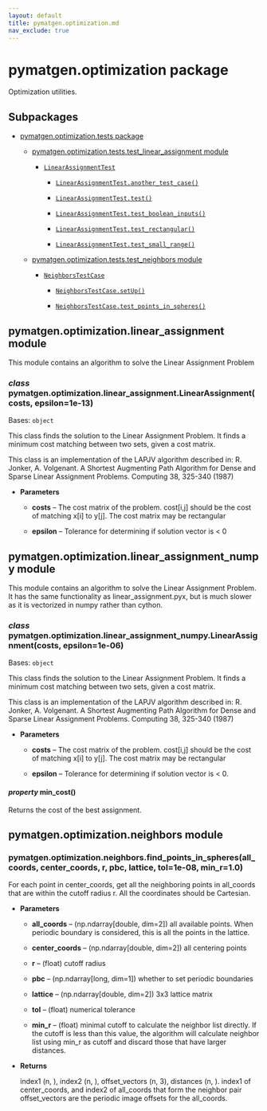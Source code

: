 ```yaml
---
layout: default
title: pymatgen.optimization.md
nav_exclude: true
---
```


# pymatgen.optimization package

Optimization utilities.

## Subpackages


* [pymatgen.optimization.tests package](pymatgen.optimization.tests.md)




    * [pymatgen.optimization.tests.test_linear_assignment module](pymatgen.optimization.tests.md#module-pymatgen.optimization.tests.test_linear_assignment)


        * [`LinearAssignmentTest`](pymatgen.optimization.tests.md#pymatgen.optimization.tests.test_linear_assignment.LinearAssignmentTest)


            * [`LinearAssignmentTest.another_test_case()`](pymatgen.optimization.tests.md#pymatgen.optimization.tests.test_linear_assignment.LinearAssignmentTest.another_test_case)


            * [`LinearAssignmentTest.test()`](pymatgen.optimization.tests.md#pymatgen.optimization.tests.test_linear_assignment.LinearAssignmentTest.test)


            * [`LinearAssignmentTest.test_boolean_inputs()`](pymatgen.optimization.tests.md#pymatgen.optimization.tests.test_linear_assignment.LinearAssignmentTest.test_boolean_inputs)


            * [`LinearAssignmentTest.test_rectangular()`](pymatgen.optimization.tests.md#pymatgen.optimization.tests.test_linear_assignment.LinearAssignmentTest.test_rectangular)


            * [`LinearAssignmentTest.test_small_range()`](pymatgen.optimization.tests.md#pymatgen.optimization.tests.test_linear_assignment.LinearAssignmentTest.test_small_range)


    * [pymatgen.optimization.tests.test_neighbors module](pymatgen.optimization.tests.md#module-pymatgen.optimization.tests.test_neighbors)


        * [`NeighborsTestCase`](pymatgen.optimization.tests.md#pymatgen.optimization.tests.test_neighbors.NeighborsTestCase)


            * [`NeighborsTestCase.setUp()`](pymatgen.optimization.tests.md#pymatgen.optimization.tests.test_neighbors.NeighborsTestCase.setUp)


            * [`NeighborsTestCase.test_points_in_spheres()`](pymatgen.optimization.tests.md#pymatgen.optimization.tests.test_neighbors.NeighborsTestCase.test_points_in_spheres)



## pymatgen.optimization.linear_assignment module

This module contains an algorithm to solve the Linear Assignment Problem


### _class_ pymatgen.optimization.linear_assignment.LinearAssignment(costs, epsilon=1e-13)
Bases: `object`

This class finds the solution to the Linear Assignment Problem.
It finds a minimum cost matching between two sets, given a cost
matrix.

This class is an implementation of the LAPJV algorithm described in:
R. Jonker, A. Volgenant. A Shortest Augmenting Path Algorithm for
Dense and Sparse Linear Assignment Problems. Computing 38, 325-340
(1987)


* **Parameters**


    * **costs** – The cost matrix of the problem. cost[i,j] should be the
    cost of matching x[i] to y[j]. The cost matrix may be
    rectangular


    * **epsilon** – Tolerance for determining if solution vector is < 0


<!-- attribute: min_cost:

The minimum cost of the matching -->
<!-- attribute: solution:

The matching of the rows to columns. i.e solution = [1, 2, 0]
would match row 0 to column 1, row 1 to column 2 and row 2
to column 0. Total cost would be c[0, 1] + c[1, 2] + c[2, 0] -->
## pymatgen.optimization.linear_assignment_numpy module

This module contains an algorithm to solve the Linear Assignment Problem.
It has the same functionality as linear_assignment.pyx, but is much slower
as it is vectorized in numpy rather than cython.


### _class_ pymatgen.optimization.linear_assignment_numpy.LinearAssignment(costs, epsilon=1e-06)
Bases: `object`

This class finds the solution to the Linear Assignment Problem.
It finds a minimum cost matching between two sets, given a cost
matrix.

This class is an implementation of the LAPJV algorithm described in:
R. Jonker, A. Volgenant. A Shortest Augmenting Path Algorithm for
Dense and Sparse Linear Assignment Problems. Computing 38, 325-340
(1987)

<!-- attribute: min_cost:

The minimum cost of the matching -->
<!-- attribute: solution:

The matching of the rows to columns. i.e solution = [1, 2, 0]
would match row 0 to column 1, row 1 to column 2 and row 2
to column 0. Total cost would be c[0, 1] + c[1, 2] + c[2, 0] -->

* **Parameters**


    * **costs** – The cost matrix of the problem. cost[i,j] should be the
    cost of matching x[i] to y[j]. The cost matrix may be
    rectangular


    * **epsilon** – Tolerance for determining if solution vector is < 0.



#### _property_ min_cost()
Returns the cost of the best assignment.

## pymatgen.optimization.neighbors module


### pymatgen.optimization.neighbors.find_points_in_spheres(all_coords, center_coords, r, pbc, lattice, tol=1e-08, min_r=1.0)
For each point in center_coords, get all the neighboring points in all_coords
that are within the cutoff radius r. All the coordinates should be Cartesian.


* **Parameters**


    * **all_coords** – (np.ndarray[double, dim=2]) all available points.
    When periodic boundary is considered, this is all the points in the lattice.


    * **center_coords** – (np.ndarray[double, dim=2]) all centering points


    * **r** – (float) cutoff radius


    * **pbc** – (np.ndarray[long, dim=1]) whether to set periodic boundaries


    * **lattice** – (np.ndarray[double, dim=2]) 3x3 lattice matrix


    * **tol** – (float) numerical tolerance


    * **min_r** – (float) minimal cutoff to calculate the neighbor list
    directly. If the cutoff is less than this value, the algorithm
    will calculate neighbor list using min_r as cutoff and discard
    those that have larger distances.



* **Returns**

    index1 (n, ), index2 (n, ), offset_vectors (n, 3), distances (n, ).
    index1 of center_coords, and index2 of all_coords that form the neighbor pair
    offset_vectors are the periodic image offsets for the all_coords.